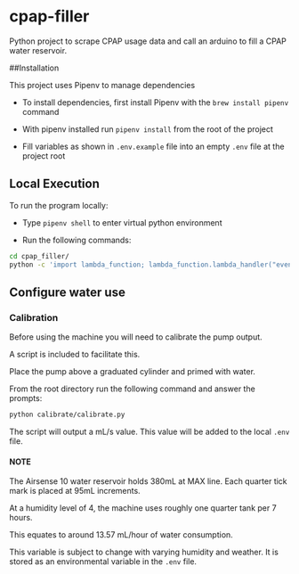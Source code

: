 # cpap-filler

Python project to scrape CPAP usage data and call an arduino to fill a CPAP water reservoir.

##Installation

This project uses Pipenv to manage dependencies

* To install dependencies, first install Pipenv with the `brew install pipenv` command

* With pipenv installed run `pipenv install` from the root of the project

* Fill variables as shown in `.env.example` file into an empty `.env` file at the project root


## Local Execution

To run the program locally:

* Type `pipenv shell` to enter virtual python environment

* Run the following commands:

```bash
cd cpap_filler/
python -c 'import lambda_function; lambda_function.lambda_handler("event", "context")'
```

## Configure water use

### Calibration

Before using the machine you will need to calibrate the pump output.

A script is included to facilitate this.

Place the pump above a graduated cylinder and primed with water.

From the root directory run the following command and answer the prompts:

```bash
python calibrate/calibrate.py
```

The script will output a mL/s value. This value will be added to the local `.env` file.

#### NOTE

The Airsense 10 water reservoir holds 380mL at MAX line. 
Each quarter tick mark is placed at 95mL increments.

At a humidity level of 4, the machine uses roughly one quarter tank per 7 hours.

This equates to around 13.57 mL/hour of water consumption.

This variable is subject to change with varying humidity and weather. 
It is stored as an environmental variable in the `.env` file. 

